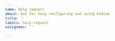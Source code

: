 ```yaml
---
name: Help request
about: Ask for help configuring and using Kodiak
title: ''
labels: help-request
assignees: ''

---
```



